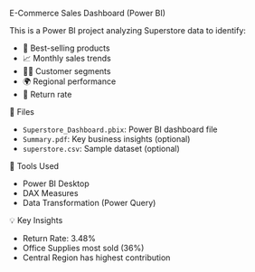  E-Commerce Sales Dashboard (Power BI)

This is a Power BI project analyzing Superstore data to identify:

- 🛒 Best-selling products
- 📈 Monthly sales trends
- 🧑‍💼 Customer segments
- 🌍 Regional performance
- 🔁 Return rate

 📁 Files
- `Superstore_Dashboard.pbix`: Power BI dashboard file
- `Summary.pdf`: Key business insights (optional)
- `superstore.csv`: Sample dataset (optional)

🔧 Tools Used
- Power BI Desktop
- DAX Measures
- Data Transformation (Power Query)

 💡 Key Insights
- Return Rate: 3.48%
- Office Supplies most sold (36%)
- Central Region has highest contribution
